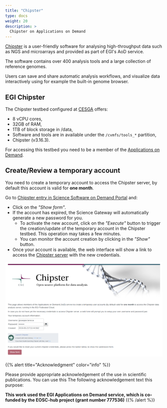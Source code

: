 ```yaml
---
title: "Chipster"
type: docs
weight: 20
description: >
  Chipster on Applications on Demand
---
```


[Chipster](http://chipster.csc.fi/) is a user-friendly software for analysing
high-throughput data such as NGS and microarrays and provided as part of EGI\'s
AoD service.

The software contains over 400 analysis tools and a large collection of
reference genomes.

Users can save and share automatic analysis workflows, and visualize data
interactively using for example the built-in genome browser.

## EGI Chipster

The Chipster testbed configured at [CESGA](https://www.cesga.es/) offers:

- 8 vCPU cores,
- 32GB of RAM,
- 1TB of block storage in /data,
- Software and tools are in available under the `/cvmfs/tools_*` partition,
- Chipster (v3.16.3).

For accessing this testbed you need to be a member of the
[Applications on Demand](https://www.egi.eu/services/applications-on-demand/).

## Create/Review a temporary account

You need to create a temporary account to access the Chipster server, by default
this account is valid for **one month**.

Go to
[Chipster entry in Science Software on Demand Portal](https://fgsg.egi.eu/egissod/web/ssod/chipster-accounts)
and:

- Click on the _\"Show form\"_.
- If the account has expired, the Science Gateway will automatically generate a
  new password for you.
  - To activate the new account, click on the _\"Execute\"_ button to trigger
    the creation/update of the temporary account in the Chipster testbed. This
    operation may takes a few minutes.
  - You can monitor the account creation by clicking in the _\"Show\"_ button.
- Once your account is available, the web interface will show a link to access
  the [Chipster server](http://chipster.aod.fedcloud.eu:8081/chipster.jnlp) with
  the new credentials.

![Chipster in Science Software on Demand](./chipster.png)

{{% alert title="Acknowledgment" color="info" %}}

Please provide appropriate acknowledgement of the use in scientific
publications. You can use this The following acknowledgement text this purpose:

**This work used the EGI Applications on Demand service, which is co-funded by
the EOSC-hub project (grant number 777536)** {{% /alert %}}
